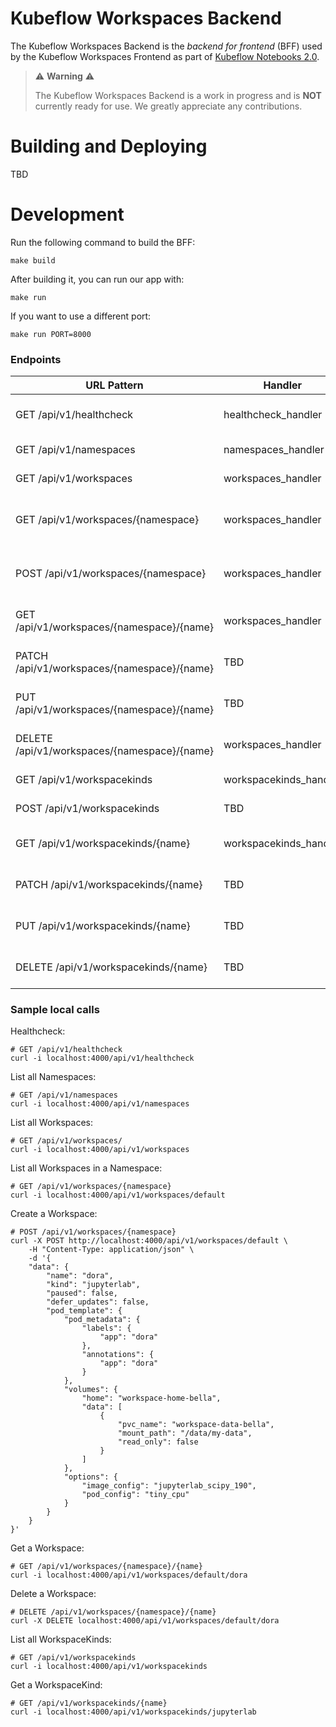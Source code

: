 # Kubeflow Workspaces Backend
The Kubeflow Workspaces Backend is the _backend for frontend_ (BFF) used by the Kubeflow Workspaces Frontend as part of [Kubeflow Notebooks 2.0](https://github.com/kubeflow/kubeflow/issues/7156).

> ⚠️ __Warning__ ⚠️
>
> The Kubeflow Workspaces Backend is a work in progress and is __NOT__ currently ready for use.
> We greatly appreciate any contributions.

# Building and Deploying

TBD

# Development

Run the following command to build the BFF:

```shell
make build
```

After building it, you can run our app with:

```shell
make run
```

If you want to use a different port:

```shell
make run PORT=8000 
```

### Endpoints

| URL Pattern                                  | Handler                | Action                                  |
|----------------------------------------------|------------------------|-----------------------------------------|
| GET /api/v1/healthcheck                      | healthcheck_handler    | Show application information            |
| GET /api/v1/namespaces                       | namespaces_handler     | Get all Namespaces                      |
| GET /api/v1/workspaces                       | workspaces_handler     | Get all Workspaces                      |
| GET /api/v1/workspaces/{namespace}           | workspaces_handler     | Get all Workspaces from a namespace     |
| POST /api/v1/workspaces/{namespace}          | workspaces_handler     | Create a Workspace in a given namespace |
| GET /api/v1/workspaces/{namespace}/{name}    | workspaces_handler     | Get a Workspace entity                  |
| PATCH /api/v1/workspaces/{namespace}/{name}  | TBD                    | Patch a Workspace entity                |
| PUT /api/v1/workspaces/{namespace}/{name}    | TBD                    | Update a Workspace entity               |
| DELETE /api/v1/workspaces/{namespace}/{name} | workspaces_handler     | Delete a Workspace entity               |
| GET /api/v1/workspacekinds                   | workspacekinds_handler | Get all WorkspaceKind                   |
| POST /api/v1/workspacekinds                  | TBD                    | Create a WorkspaceKind                  |
| GET /api/v1/workspacekinds/{name}            | workspacekinds_handler | Get a WorkspaceKind entity              |
| PATCH /api/v1/workspacekinds/{name}          | TBD                    | Patch a WorkspaceKind entity            |
| PUT /api/v1/workspacekinds/{name}            | TBD                    | Update a WorkspaceKind entity           |
| DELETE /api/v1/workspacekinds/{name}         | TBD                    | Delete a WorkspaceKind entity           |

### Sample local calls

Healthcheck:

```shell
# GET /api/v1/healthcheck
curl -i localhost:4000/api/v1/healthcheck
```

List all Namespaces:

```shell
# GET /api/v1/namespaces
curl -i localhost:4000/api/v1/namespaces
```

List all Workspaces:

```shell
# GET /api/v1/workspaces/
curl -i localhost:4000/api/v1/workspaces
```

List all Workspaces in a Namespace:

```shell
# GET /api/v1/workspaces/{namespace}
curl -i localhost:4000/api/v1/workspaces/default
```

Create a Workspace:

```shell
# POST /api/v1/workspaces/{namespace}
curl -X POST http://localhost:4000/api/v1/workspaces/default \
    -H "Content-Type: application/json" \
    -d '{
    "data": {
        "name": "dora",
        "kind": "jupyterlab",
        "paused": false,
        "defer_updates": false,
        "pod_template": {
            "pod_metadata": {
                "labels": {
                    "app": "dora"
                },
                "annotations": {
                    "app": "dora"
                }
            },
            "volumes": {
                "home": "workspace-home-bella",
                "data": [
                    {
                        "pvc_name": "workspace-data-bella",
                        "mount_path": "/data/my-data",
                        "read_only": false
                    }
                ]
            },
            "options": {
                "image_config": "jupyterlab_scipy_190",
                "pod_config": "tiny_cpu"
            }
        }
    }
}'
```

Get a Workspace:

```shell
# GET /api/v1/workspaces/{namespace}/{name}
curl -i localhost:4000/api/v1/workspaces/default/dora
```

Delete a Workspace:

```shell
# DELETE /api/v1/workspaces/{namespace}/{name}
curl -X DELETE localhost:4000/api/v1/workspaces/default/dora
```

List all WorkspaceKinds:

```shell
# GET /api/v1/workspacekinds
curl -i localhost:4000/api/v1/workspacekinds
```

Get a WorkspaceKind:

```shell
# GET /api/v1/workspacekinds/{name}
curl -i localhost:4000/api/v1/workspacekinds/jupyterlab
```
